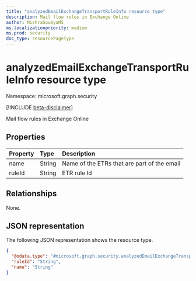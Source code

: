 ```yaml
---
title: "analyzedEmailExchangeTransportRuleInfo resource type"
description: Mail flow rules in Exchange Online
author: MishraSoumyaMS
ms.localizationpriority: medium
ms.prod: security
doc_type: resourcePageType
---
```


# analyzedEmailExchangeTransportRuleInfo resource type

Namespace: microsoft.graph.security

[!INCLUDE [beta-disclaimer](../../includes/beta-disclaimer.md)]

Mail flow rules in Exchange Online
## Properties
|Property|Type|Description|
|:---|:---|:---|
|name|String|Name of the ETRs that are part of the email|
|ruleId|String|ETR rule Id|

## Relationships
None.

## JSON representation
The following JSON representation shows the resource type.
<!-- {
  "blockType": "resource",
  "@odata.type": "microsoft.graph.security.analyzedEmailExchangeTransportRuleInfo"
}
-->
``` json
{
  "@odata.type": "#microsoft.graph.security.analyzedEmailExchangeTransportRuleInfo",
  "ruleId": "String",
  "name": "String"
}
```

